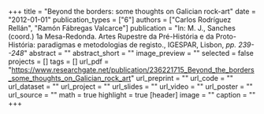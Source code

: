 +++
title = "Beyond the borders: some thoughts on Galician rock-art"
date = "2012-01-01"
publication_types = ["6"]
authors = ["Carlos Rodríguez Rellán", "Ramón Fábregas Valcarce"]
publication = "In: M. J., Sanches (coord.)  1a Mesa-Redonda. Artes Rupestre da Pré-História e da Proto-História: paradigmas e metodologias de registo., IGESPAR, Lisbon, _pp. 239--248_"
abstract = ""
abstract_short = ""
image_preview = ""
selected = false
projects = []
tags = []
url_pdf = "https://www.researchgate.net/publication/236221715_Beyond_the_borders_some_thoughts_on_Galician_rock_art"
url_preprint = ""
url_code = ""
url_dataset = ""
url_project = ""
url_slides = ""
url_video = ""
url_poster = ""
url_source = ""
math = true
highlight = true
[header]
image = ""
caption = ""
+++
